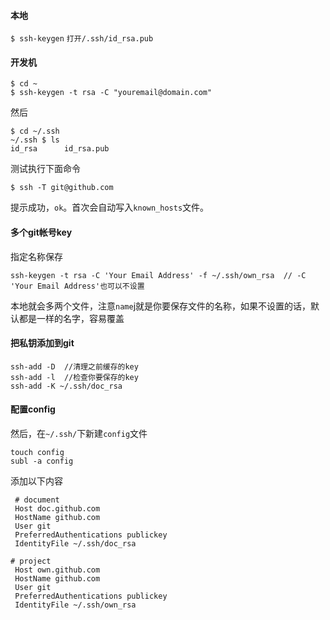 #### 本地

`$ ssh-keygen`
`打开/.ssh/id_rsa.pub`

#### 开发机

```
$ cd ~
$ ssh-keygen -t rsa -C "youremail@domain.com"
```

然后
```
$ cd ~/.ssh
~/.ssh $ ls
id_rsa      id_rsa.pub
```
测试执行下面命令
```
$ ssh -T git@github.com  
```
提示成功，`ok`。首次会自动写入`known_hosts`文件。

#### 多个git帐号key
指定名称保存
```
ssh-keygen -t rsa -C 'Your Email Address' -f ~/.ssh/own_rsa  // -C 'Your Email Address'也可以不设置
```
本地就会多两个文件，注意`name`j就是你要保存文件的名称，如果不设置的话，默认都是一样的名字，容易覆盖
#### 把私钥添加到git
```
ssh-add -D  //清理之前缓存的key
ssh-add -l  //检查你要保存的key
ssh-add -K ~/.ssh/doc_rsa
```
#### 配置config
然后，在`~/.ssh/`下新建`config`文件
```
touch config
subl -a config
```
添加以下内容
```
 # document
 Host doc.github.com
 HostName github.com
 User git
 PreferredAuthentications publickey
 IdentityFile ~/.ssh/doc_rsa

# project
 Host own.github.com
 HostName github.com
 User git
 PreferredAuthentications publickey
 IdentityFile ~/.ssh/own_rsa

```
